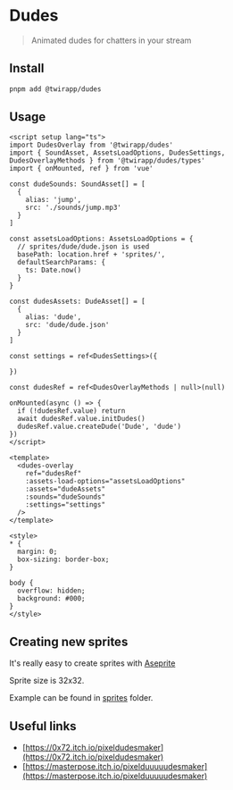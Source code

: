 # Dudes

> Animated dudes for chatters in your stream

## Install

```bash
pnpm add @twirapp/dudes
```

## Usage

```vue
<script setup lang="ts">
import DudesOverlay from '@twirapp/dudes'
import { SoundAsset, AssetsLoadOptions, DudesSettings, DudesOverlayMethods } from '@twirapp/dudes/types'
import { onMounted, ref } from 'vue'

const dudeSounds: SoundAsset[] = [
  {
    alias: 'jump',
    src: './sounds/jump.mp3'
  }
]

const assetsLoadOptions: AssetsLoadOptions = {
  // sprites/dude/dude.json is used
  basePath: location.href + 'sprites/',
  defaultSearchParams: {
    ts: Date.now()
  }
}

const dudesAssets: DudeAsset[] = [
  {
    alias: 'dude',
    src: 'dude/dude.json'
  }
]

const settings = ref<DudesSettings>({

})

const dudesRef = ref<DudesOverlayMethods | null>(null)

onMounted(async () => {
  if (!dudesRef.value) return
  await dudesRef.value.initDudes()
  dudesRef.value.createDude('Dude', 'dude')
})
</script>

<template>
  <dudes-overlay
    ref="dudesRef"
    :assets-load-options="assetsLoadOptions"
    :assets="dudeAssets"
    :sounds="dudeSounds"
    :settings="settings"
  />
</template>

<style>
* {
  margin: 0;
  box-sizing: border-box;
}

body {
  overflow: hidden;
  background: #000;
}
</style>
```

## Creating new sprites

It's really easy to create sprites with [Aseprite](https://github.com/aseprite/aseprite)

Sprite size is 32x32.

Example can be found in [sprites](apps/playground/public/sprites) folder.

## Useful links

- [https://0x72.itch.io/pixeldudesmaker](https://0x72.itch.io/pixeldudesmaker)
- [https://masterpose.itch.io/pixelduuuuudesmaker](https://masterpose.itch.io/pixelduuuuudesmaker)

